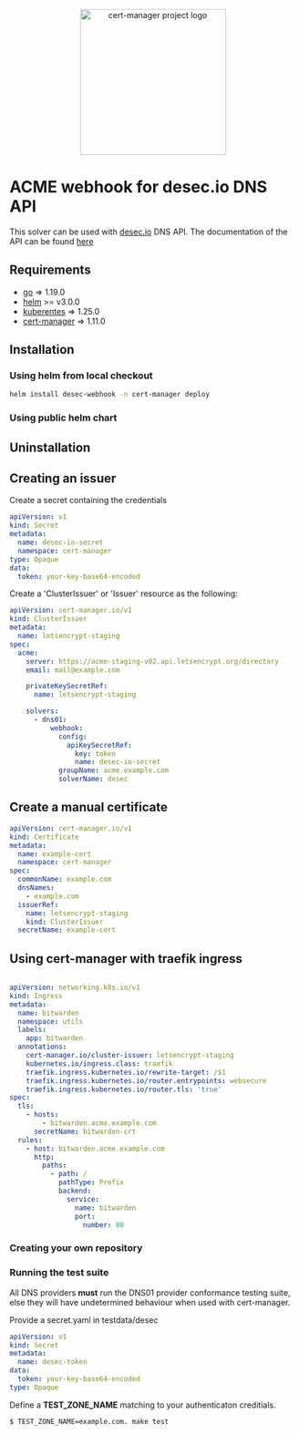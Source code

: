 <p align="center">
  <img src="https://raw.githubusercontent.com/cert-manager/cert-manager/d53c0b9270f8cd90d908460d69502694e1838f5f/logo/logo-small.png" height="256" width="256" alt="cert-manager project logo" />
</p>

# ACME webhook for desec.io DNS API

This solver can be used with [desec.io](https://desec.io) DNS API. The documentation
of the API can be found [here](https://desec.readthedocs.io/en/latest/)

## Requirements
- [go](https://golang.org) => 1.19.0
- [helm](https://helm.sh/) >= v3.0.0
- [kuberentes](https://kubernetes.io/) => 1.25.0
- [cert-manager](https://cert-managaer.io/) => 1.11.0

## Installation

### Using helm from local checkout
```bash
helm install desec-webhook -n cert-manager deploy
```
### Using public helm chart


## Uninstallation

## Creating an issuer

Create a secret containing the credentials
```yaml
apiVersion: v1
kind: Secret
metadata:
  name: desec-io-secret
  namespace: cert-manager
type: Opaque
data:
  token: your-key-base64-encoded
```

Create a 'ClusterIssuer' or 'Issuer' resource as the following:

```yaml
apiVersion: cert-manager.io/v1
kind: ClusterIssuer
metadata:
  name: letsencrypt-staging
spec:
  acme:
    server: https://acme-staging-v02.api.letsencrypt.org/directory
    email: mail@example.com

    privateKeySecretRef:
      name: letsencrypt-staging

    solvers:
      - dns01:
          webhook:
            config:
              apiKeySecretRef:
                key: token
                name: desec-io-secret
            groupName: acme.example.com
            solverName: desec
```

## Create a manual certificate

```yaml
apiVersion: cert-manager.io/v1
kind: Certificate
metadata:
  name: example-cert
  namespace: cert-manager
spec:
  commonName: example.com
  dnsNames:
    - example.com
  issuerRef:
    name: letsencrypt-staging
    kind: ClusterIssuer
  secretName: example-cert
```

## Using cert-manager with traefik ingress
```yaml

apiVersion: networking.k8s.io/v1
kind: Ingress
metadata:
  name: bitwarden
  namespace: utils
  labels:
    app: bitwarden
  annotations:
    cert-manager.io/cluster-issuer: letsencrypt-staging
    kubernetes.io/ingress.class: traefik
    traefik.ingress.kubernetes.io/rewrite-target: /$1
    traefik.ingress.kubernetes.io/router.entrypoints: websecure
    traefik.ingress.kubernetes.io/router.tls: 'true'
spec:
  tls:
    - hosts:
        - bitwarden.acme.example.com
      secretName: bitwarden-crt
  rules:
    - host: bitwarden.acme.example.com
      http:
        paths:
          - path: /
            pathType: Prefix
            backend:
              service:
                name: bitwarden
                port:
                  number: 80

```

### Creating your own repository

### Running the test suite

All DNS providers **must** run the DNS01 provider conformance testing suite,
else they will have undetermined behaviour when used with cert-manager.

Provide a secret.yaml in testdata/desec
```yaml
apiVersion: v1
kind: Secret
metadata:
  name: desec-token
data:
  token: your-key-base64-encoded
type: Opaque
```

Define a **TEST_ZONE_NAME** matching to your authenticaton creditials.

```bash
$ TEST_ZONE_NAME=example.com. make test
```
